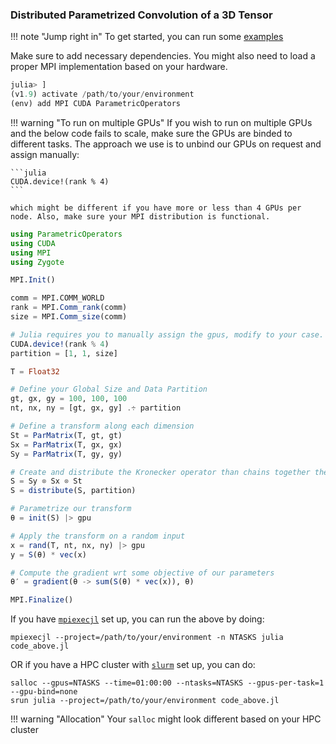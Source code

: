 ### Distributed Parametrized Convolution of a 3D Tensor

!!! note "Jump right in"
    To get started, you can run some [examples](https://github.com/turquoisedragon2926/ParametricOperators.jl-Examples)

Make sure to add necessary dependencies. You might also need to load a proper MPI implementation based on your hardware.

```julia
julia> ]
(v1.9) activate /path/to/your/environment
(env) add MPI CUDA ParametricOperators
```

!!! warning "To run on multiple GPUs"
    If you wish to run on multiple GPUs and the below code fails to scale, make sure the GPUs are binded to different tasks. The approach we use is to unbind our GPUs on request and assign manually:

    ```julia
    CUDA.device!(rank % 4)
    ```

    which might be different if you have more or less than 4 GPUs per node. Also, make sure your MPI distribution is functional.
```julia
using ParametricOperators
using CUDA
using MPI
using Zygote

MPI.Init()

comm = MPI.COMM_WORLD
rank = MPI.Comm_rank(comm)
size = MPI.Comm_size(comm)

# Julia requires you to manually assign the gpus, modify to your case.
CUDA.device!(rank % 4)
partition = [1, 1, size]

T = Float32

# Define your Global Size and Data Partition
gt, gx, gy = 100, 100, 100
nt, nx, ny = [gt, gx, gy] .÷ partition

# Define a transform along each dimension
St = ParMatrix(T, gt, gt)
Sx = ParMatrix(T, gx, gx)
Sy = ParMatrix(T, gy, gy)

# Create and distribute the Kronecker operator than chains together the transforms
S = Sy ⊗ Sx ⊗ St
S = distribute(S, partition)

# Parametrize our transform
θ = init(S) |> gpu

# Apply the transform on a random input
x = rand(T, nt, nx, ny) |> gpu
y = S(θ) * vec(x)

# Compute the gradient wrt some objective of our parameters
θ′ = gradient(θ -> sum(S(θ) * vec(x)), θ)

MPI.Finalize()
```

If you have [`mpiexecjl`](https://juliaparallel.org/MPI.jl/stable/usage/#Installation) set up, you can run the above by doing:

```shell
mpiexecjl --project=/path/to/your/environment -n NTASKS julia code_above.jl
```

OR if you have a HPC cluster with [`slurm`](https://slurm.schedmd.com/documentation.html) set up, you can do:

```shell
salloc --gpus=NTASKS --time=01:00:00 --ntasks=NTASKS --gpus-per-task=1 --gpu-bind=none
srun julia --project=/path/to/your/environment code_above.jl
```

!!! warning "Allocation"
    Your `salloc` might look different based on your HPC cluster
